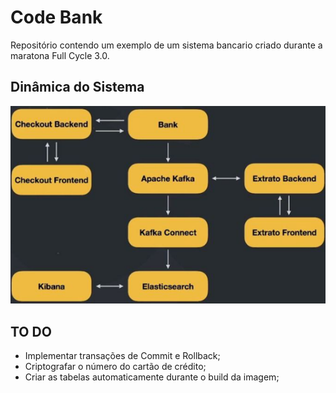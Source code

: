 # Code Bank
Repositório contendo um exemplo de um sistema bancario criado durante a maratona Full Cycle 3.0.

## Dinâmica do Sistema
![Dinâmica do Sistema](./fluxo.png)

## TO DO
- Implementar transações de Commit e Rollback;
- Criptografar o número do cartão de crédito;
- Criar as tabelas automaticamente durante o build da imagem;